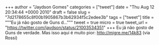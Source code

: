 
+++
author = "Jaydson Gomes"
categories = ["tweet"]
date = "Thu Aug 12 20:34:44 +0000 2010"
draft = false
slug = "7d2178655c8f00b1905867b3b62934f5c2edee3b"
tags = ["tweet"]
title = """Eu já não gosto de Guns d..."""
tweet = true
micro = true
tweet_url = "https://twitter.com/jaydson/status/21003534351"
+++
Eu já não gosto de Guns de verdade. Mas isso aqui é muito pior: http://migre.me/14k83 (via Rossi)

